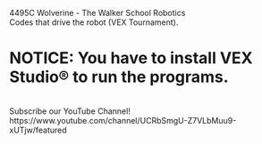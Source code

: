 4495C Wolverine - The Walker School Robotics <br />
Codes that drive the robot (VEX Tournament).
 
 #  NOTICE: You have to install VEX Studio® to run the programs.
 <br />
 Subscribe our YouTube Channel!
 https://www.youtube.com/channel/UCRbSmgU-Z7VLbMuu9-xUTjw/featured
